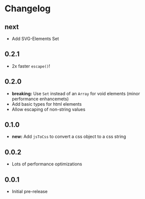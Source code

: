 # Changelog

## next

- Add SVG-Elements Set

## 0.2.1

- 2x faster `escape()`!

## 0.2.0

- **breaking:** Use `Set` instead of an `Array` for void elements (minor performance enhancemets)
- Add basic types for html elements
- Allow escaping of non-string values

## 0.1.0

- **new:** Add `jsToCss` to convert a css object to a css string

## 0.0.2

- Lots of performance optimizations

## 0.0.1

- Initial pre-release
